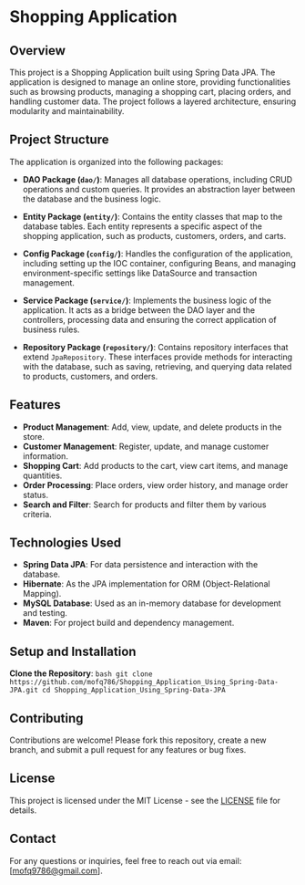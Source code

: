 # Shopping Application

## Overview

This project is a Shopping Application built using Spring Data JPA. The application is designed to manage an online store, providing functionalities such as browsing products, managing a shopping cart, placing orders, and handling customer data. The project follows a layered architecture, ensuring modularity and maintainability.

## Project Structure

The application is organized into the following packages:

- **DAO Package (`dao/`)**: Manages all database operations, including CRUD operations and custom queries. It provides an abstraction layer between the database and the business logic.

- **Entity Package (`entity/`)**: Contains the entity classes that map to the database tables. Each entity represents a specific aspect of the shopping application, such as products, customers, orders, and carts.

- **Config Package (`config/`)**: Handles the configuration of the application, including setting up the IOC container, configuring Beans, and managing environment-specific settings like DataSource and transaction management.

- **Service Package (`service/`)**: Implements the business logic of the application. It acts as a bridge between the DAO layer and the controllers, processing data and ensuring the correct application of business rules.

- **Repository Package (`repository/`)**: Contains repository interfaces that extend `JpaRepository`. These interfaces provide methods for interacting with the database, such as saving, retrieving, and querying data related to products, customers, and orders.

## Features

- **Product Management**: Add, view, update, and delete products in the store.
- **Customer Management**: Register, update, and manage customer information.
- **Shopping Cart**: Add products to the cart, view cart items, and manage quantities.
- **Order Processing**: Place orders, view order history, and manage order status.
- **Search and Filter**: Search for products and filter them by various criteria.

## Technologies Used

- **Spring Data JPA**: For data persistence and interaction with the database.
- **Hibernate**: As the JPA implementation for ORM (Object-Relational Mapping).
- **MySQL Database**: Used as an in-memory database for development and testing.
- **Maven**: For project build and dependency management.

## Setup and Installation

**Clone the Repository**:
    ```bash
    git clone https://github.com/mofq786/Shopping_Application_Using_Spring-Data-JPA.git
    cd Shopping_Application_Using_Spring-Data-JPA
    ```

## Contributing

Contributions are welcome! Please fork this repository, create a new branch, and submit a pull request for any features or bug fixes.

## License

This project is licensed under the MIT License - see the [LICENSE](LICENSE) file for details.

## Contact

For any questions or inquiries, feel free to reach out via email: [mofq9786@gmail.com].
